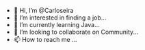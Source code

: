 - 👋 Hi, I’m @Carloseira
- 👀 I’m interested in finding a job...
- 🌱 I’m currently learning Java...
- 💞️ I’m looking to collaborate on Community...
- 📫 How to reach me ...

<!---
Carloseira/Carloseira is a ✨ special ✨ repository because its `README.md` (this file) appears on your GitHub profile.
You can click the Preview link to take a look at your changes.
--->
